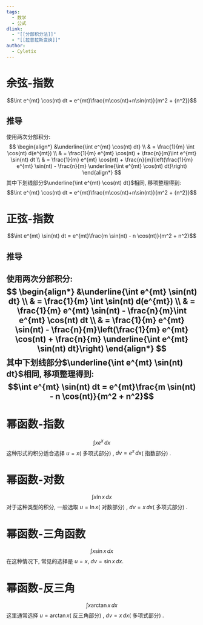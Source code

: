 ```yaml
---
tags:
  - 数学
  - 公式
dlink:
  - "[[分部积分法]]"
  - "[[拉普拉斯变换]]"
author:
  - Cyletix
---
```

# 余弦-指数
$$\int e^{mt} \cos(nt) dt = e^{mt}\frac{m\cos(nt)+n\sin(nt)}{m^2 + {n^2}}$$
## 推导
使用两次分部积分: 
$$
\begin{align*} 
&\underline{\int e^{mt} \cos(nt) dt} \\
& = \frac{1}{m} \int \cos(nt) d(e^{mt}) \\
& = \frac{1}{m} e^{mt} \cos(nt) + \frac{n}{m}\int e^{mt} \sin(nt) dt
\\
& = \frac{1}{m} e^{mt} \cos(nt) + \frac{n}{m}\left(\frac{1}{m} e^{mt} \sin(nt) - \frac{n}{m} \underline{\int e^{mt} \cos(nt) dt}\right)
\end{align*}
$$
其中下划线部分$\underline{\int e^{mt} \cos(nt) dt}$相同, 移项整理得到: 
$$\int e^{mt} \cos(nt) dt = e^{mt}\frac{m\cos(nt)+n\sin(nt)}{m^2 + {n^2}}$$
# 正弦-指数
$$\int e^{mt} \sin(nt) dt = e^{mt}\frac{m \sin(nt) - n \cos(nt)}{m^2 + n^2}$$
## 推导
使用两次分部积分: 
$$
\begin{align*} 
&\underline{\int e^{mt} \sin(nt) dt} \\
& = \frac{1}{m} \int \sin(nt) d(e^{mt}) \\
& = \frac{1}{m} e^{mt} \sin(nt) - \frac{n}{m}\int e^{mt} \cos(nt) dt
\\
& = \frac{1}{m} e^{mt} \sin(nt) - \frac{n}{m}\left(\frac{1}{m} e^{mt} \cos(nt) + \frac{n}{m} \underline{\int e^{mt} \sin(nt) dt}\right)
\end{align*}
$$
其中下划线部分$\underline{\int e^{mt} \sin(nt) dt}$相同, 移项整理得到: 
$$\int e^{mt} \sin(nt) dt = e^{mt}\frac{m \sin(nt) - n \cos(nt)}{m^2 + n^2}$$
---
# 幂函数-指数
$$\int x e^x \, dx$$
   这种形式的积分适合选择 $u = x$( 多项式部分) , $dv = e^x \, dx$( 指数部分) . 
# 幂函数-对数 
$$\int x \ln x \, dx$$
   对于这种类型的积分, 一般选取 $u = \ln x$( 对数部分) , $dv = x \, dx$( 多项式部分) . 
# 幂函数-三角函数
$$\int x \sin x \, dx$$
   在这种情况下, 常见的选择是 $u = x$, $dv = \sin x \, dx$. 
# 幂函数-反三角
$$\int x \arctan x \, dx$$
   这里通常选择 $u = \arctan x$( 反三角部分) , $dv = x \, dx$( 多项式部分) . 
